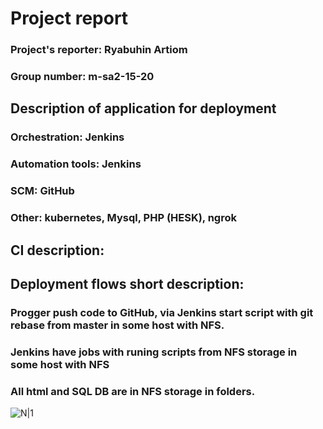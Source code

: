 # Project report

### Project's reporter: Ryabuhin Artiom

### Group number: m-sa2-15-20

## Description of application for deployment

### Orchestration: Jenkins
### Automation tools: Jenkins
### SCM: GitHub
### Other: kubernetes, Mysql, PHP (HESK), ngrok

## CI description:
## Deployment flows short description:

### Progger push code to GitHub, via Jenkins start script with git rebase from master in some host with NFS.
### Jenkins have jobs with runing scripts from NFS storage in some host with NFS
### All html and SQL DB are in NFS storage in folders.



![N|1](https://cloclo51.cloud.mail.ru/weblink/view/N4Yd/V9Qurccrn?etag=FDE2595B3AD52BB40BED192AE61B17EB7CAE7657)


